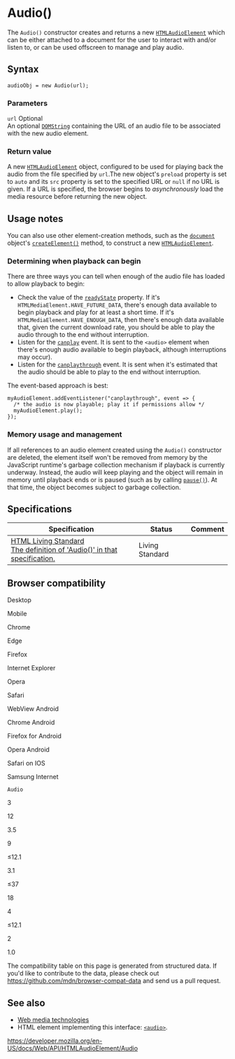 # Audio()

The `Audio()` constructor creates and returns a new [`HTMLAudioElement`](../htmlaudioelement) which can be either attached to a document for the user to interact with and/or listen to, or can be used offscreen to manage and play audio.

## Syntax

    audioObj = new Audio(url);

### Parameters

`url` <span class="badge inline optional">Optional</span>  
An optional [`DOMString`](../domstring) containing the URL of an audio file to be associated with the new audio element.

### Return value

A new [`HTMLAudioElement`](../htmlaudioelement) object, configured to be used for playing back the audio from the file specified by `url`.The new object's <span class="page-not-created">`preload`</span> property is set to `auto` and its `src` property is set to the specified URL or `null` if no URL is given. If a URL is specified, the browser begins to _asynchronously_ load the media resource before returning the new object.

## Usage notes

You can also use other element-creation methods, such as the [`document`](../document) object's [`createElement()`](../document/createelement) method, to construct a new [`HTMLAudioElement`](../htmlaudioelement).

### Determining when playback can begin

There are three ways you can tell when enough of the audio file has loaded to allow playback to begin:

- Check the value of the [`readyState`](../htmlmediaelement/readystate) property. If it's `HTMLMediaElement.HAVE_FUTURE_DATA`, there's enough data available to begin playback and play for at least a short time. If it's `HTMLMediaElement.HAVE_ENOUGH_DATA`, then there's enough data available that, given the current download rate, you should be able to play the audio through to the end without interruption.
- Listen for the [`canplay`](../htmlmediaelement/canplay_event) event. It is sent to the `<audio>` element when there's enough audio available to begin playback, although interruptions may occur).
- Listen for the [`canplaythrough`](../htmlmediaelement/canplaythrough_event) event. It is sent when it's estimated that the audio should be able to play to the end without interruption.

The event-based approach is best:

    myAudioElement.addEventListener("canplaythrough", event => {
      /* the audio is now playable; play it if permissions allow */
      myAudioElement.play();
    });

### Memory usage and management

If all references to an audio element created using the `Audio()` constructor are deleted, the element itself won't be removed from memory by the JavaScript runtime's garbage collection mechanism if playback is currently underway. Instead, the audio will keep playing and the object will remain in memory until playback ends or is paused (such as by calling [`pause()`](../htmlmediaelement/pause)). At that time, the object becomes subject to garbage collection.

## Specifications

<table><thead><tr class="header"><th>Specification</th><th>Status</th><th>Comment</th></tr></thead><tbody><tr class="odd"><td><a href="https://html.spec.whatwg.org/multipage/#dom-audio">HTML Living Standard<br />
<span class="small">The definition of 'Audio()' in that specification.</span></a></td><td><span class="spec-living">Living Standard</span></td><td></td></tr></tbody></table>

## Browser compatibility

Desktop

Mobile

Chrome

Edge

Firefox

Internet Explorer

Opera

Safari

WebView Android

Chrome Android

Firefox for Android

Opera Android

Safari on IOS

Samsung Internet

`Audio`

3

12

3.5

9

≤12.1

3.1

≤37

18

4

≤12.1

2

1.0

The compatibility table on this page is generated from structured data. If you'd like to contribute to the data, please check out <https://github.com/mdn/browser-compat-data> and send us a pull request.

## See also

- [Web media technologies](https://developer.mozilla.org/en-US/docs/Web/Media)
- HTML element implementing this interface: [`<audio>`](https://developer.mozilla.org/en-US/docs/Web/HTML/Element/audio).

<a href="https://developer.mozilla.org/en-US/docs/Web/API/HTMLAudioElement/Audio" class="_attribution-link">https://developer.mozilla.org/en-US/docs/Web/API/HTMLAudioElement/Audio</a>
